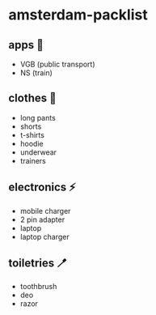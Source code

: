 # amsterdam-packlist

## apps 📱 

- VGB (public transport)
- NS (train)

## clothes 👕 

- long pants
- shorts
- t-shirts
- hoodie
- underwear
- trainers

## electronics ⚡️ 

- mobile charger
- 2 pin adapter
- laptop
- laptop charger

## toiletries 🪥 

- toothbrush
- deo
- razor
